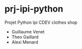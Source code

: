 # prj-ipi-python
Projet Python Ipi CDEV clothes shop
- Guillaume Venet
- Theo Gaillard
- Alexi Menard